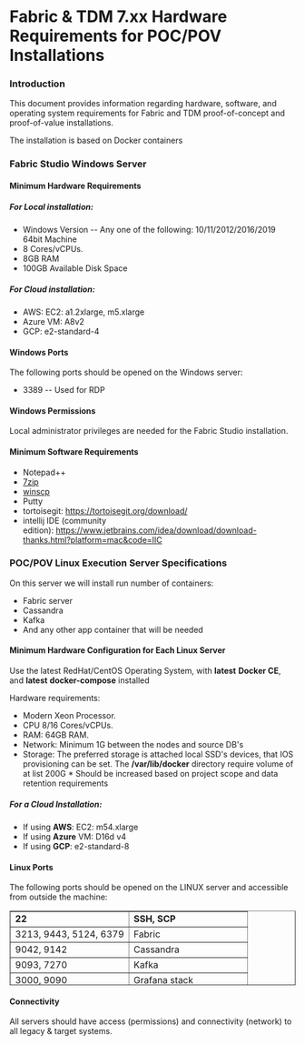# Fabric & TDM 7.xx Hardware Requirements for POC/POV Installations

### Introduction 

This document provides information regarding hardware, software, and operating system requirements for Fabric and TDM proof-of-concept and proof-of-value installations.

The installation is based on Docker containers

### Fabric Studio Windows Server  

#### Minimum Hardware Requirements 

##### For Local installation:

-   Windows Version -- Any one of the following: 10/11/2012/2016/2019 64bit Machine
-   8 Cores/vCPUs.
-   8GB RAM
-   100GB Available Disk Space

##### For Cloud installation:

-   AWS: EC2: a1.2xlarge, m5.xlarge
-   Azure VM: A8v2
-   GCP: e2-standard-4

#### Windows Ports 

The following ports should be opened on the Windows server:

-   3389 -- Used for RDP

#### Windows Permissions 

Local administrator privileges are needed for the Fabric Studio installation.

#### Minimum Software Requirements 

-   Notepad++
-   [7zip](http://www.7-zip.org/download.html)
-   [winscp](https://winscp.net/eng/download.php)
-   Putty
-   tortoisegit: <https://tortoisegit.org/download/>
-   intellij IDE (community edition): <https://www.jetbrains.com/idea/download/download-thanks.html?platform=mac&code=IIC>

### POC/POV Linux Execution Server Specifications

On this server we will install run number of containers:

-   Fabric server
-   Cassandra
-   Kafka
-   And any other app container that will be needed 

#### Minimum Hardware Configuration for Each Linux Server 

Use the latest RedHat/CentOS Operating System, with **latest** **Docker CE**, and **latest** **docker-compose** installed

Hardware requirements:

-   Modern Xeon Processor.
-   CPU 8/16 Cores/vCPUs.
-   RAM: 64GB RAM.
-   Network: Minimum 1G between the nodes and source DB's
-   Storage: The preferred storage is attached local SSD's devices, that IOS provisioning can be set.
    The **/var/lib/docker** directory require volume of at list 200G
    \* Should be increased based on project scope and data retention requirements

##### For a Cloud Installation:

-   If using **AWS**: EC2: m54.xlarge
-   If using **Azure** VM: D16d v4
-   If using **GCP**: e2-standard-8

#### Linux Ports 

The following ports should be opened on the LINUX server and accessible from outside the machine:

<table style="border-collapse: collapse; width: 100%; height: 131px;" border="1">
<tbody>
<tr style="height: 18px;">
<td style="width: 50%; height: 18px;"><strong>22</strong></td>
<td style="width: 50%; height: 18px;"><strong>SSH, SCP</strong></td>
</tr>
<tr style="height: 18px;">
<td style="width: 50%; height: 18px;">3213, 9443, 5124, 6379</td>
<td style="width: 50%; height: 18px;">Fabric</td>
</tr>
<tr style="height: 18px;">
<td style="width: 50%; height: 18px;">9042, 9142</td>
<td style="width: 50%; height: 18px;">Cassandra</td>
</tr>
<tr style="height: 18px;">
<td style="width: 50%; height: 18px;">9093, 7270</td>
<td style="width: 50%; height: 18px;">Kafka</td>
</tr>
<tr style="height: 18px;">
<td style="width: 50%; height: 18px;">3000, 9090</td>
<td style="width: 50%; height: 18px;">Grafana stack</td>
</tr>
</tbody>
</table>



#### Connectivity 

All servers should have access (permissions) and connectivity (network) to all legacy & target systems.

